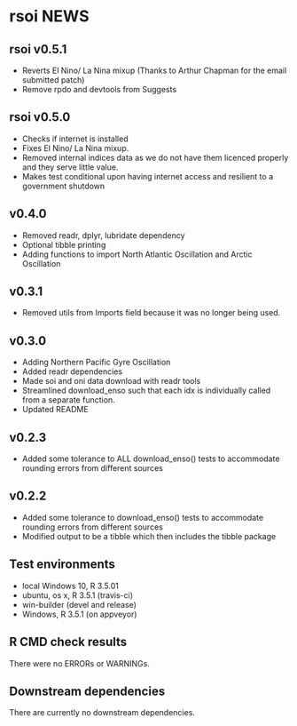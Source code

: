# rsoi NEWS
## rsoi v0.5.1
* Reverts El Nino/ La Nina mixup (Thanks to Arthur Chapman for the email submitted patch)
* Remove rpdo and devtools from Suggests

## rsoi v0.5.0
* Checks if internet is installed
* Fixes El Nino/ La Nina mixup. 
* Removed internal indices data as we do not have them licenced properly and they serve little value.
* Makes test conditional upon having internet access and resilient to a government shutdown

## v0.4.0
* Removed readr, dplyr, lubridate dependency
* Optional tibble printing
* Adding functions to import North Atlantic Oscillation and Arctic Oscillation

## v0.3.1
* Removed utils from Imports field because it was no longer being used. 

## v0.3.0
* Adding Northern Pacific Gyre Oscillation
* Added readr dependencies
* Made soi and oni data download with readr tools
* Streamlined download_enso such that each idx is individually called from a separate function.
* Updated README

## v0.2.3
* Added some tolerance to ALL download_enso() tests to accommodate rounding errors from different sources

## v0.2.2
* Added some tolerance to download_enso() tests to accommodate rounding errors from different sources
* Modified output to be a tibble which then includes the tibble package

## Test environments

* local Windows 10, R 3.5.01
* ubuntu, os x, R 3.5.1 (travis-ci)
* win-builder (devel and release)
* Windows, R 3.5.1 (on appveyor)

## R CMD check results

There were no ERRORs or WARNINGs.

## Downstream dependencies

There are currently no downstream dependencies.